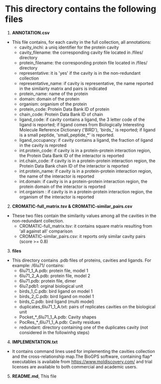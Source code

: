 # This directory contains the following files #

1. **ANNOTATION.csv** 
  - This file contains, for each cavity in the full collection, all annotations:
     - cavity_inchi: a uniq identifier for the protein cavity
     - cavity_filename: the corresponding cavity file located in /files/ directory
     - protein_filename: the corresponding protein file located in /files/ directory
     - representative: it is 'yes' if the cavity is in the non-redundant collection
     - representative_name: if cavity is representative, the name reported in the similairty matrix and pairs is indicated
     - protein_name: name of the protein 
     - domain: domain of the protein
     - organism: organism of the protein
     - protein_code: Protein Data Bank ID of protein
     - chain_code: Protein Data Bank ID of chain
     - ligand_code: if cavity contains a ligand, the 3 letter code of the ligand is reported; if ligand comes from Biologically Interesting Molecule Reference Dictionary ('BIRD'), 'birds_' is reported; if ligand is a small peptide, 'small_peptide_*' is reported.
     - ligand_occupancy: if cavity contains a ligand, the fraction of ligand in the cavity is reproted
     - int.protein_code: if cavity is in a protein-protein interaction region, the Protein Data Bank ID of the interactor is reported
     - int.chain_code: if cavity is in a protein-protein interaction region, the Protein Data Bank chain ID of the interactor is reported
     - int.protein_name: if cavity is in a protein-protein interaction region, the name of the interactor is reported
     - int.domain: if cavity is in a protein-protein interaction region, the protein domain of the interactor is reported
     - int.organism : if cavity is in a protein-protein interaction region, the organism of the interactor is reported

2. **CROMATIC-full_matrix.tsv & CROMATIC-similar_pairs.csv**
 - These two files contain the similarity values among all the cavities in the non-redundant collection. 
   - CROMATIC-full_matrix.tsv: it contains square matrix resulting from 'all against all' comparison
   - CROMATIC-similar_pairs.csv: it reports only similar cavity pairs (score >= 0.8)

3. **files**
 - This directory contains .pdb files of proteins, cavities and ligands. For example: /6lu71/ contains:
    - 6lu71_1_A.pdb: protein file, model 1       
    - 6lu71_2_A.pdb: protein file, model 2  
    - 6lu71.pdb: protein file, dimer
    - 6lu7.pdb1: orginal biological unit
    - birds_1_C.pdb: bird ligand on model 1 
    - birds_2_C.pdb: bird ligand on model 1 
    - birds_C.pdb: bird ligand (multi model)
    - duplicates_6lu71_1_A.txt: pairs of replicates cavities on the biological unit
    - Pocket_*_6lu71_1_A.pdb: Cavity shapes
    - PocRes_*_6lu71_1_A.pdb: Cavity residues
    - redundant: directory containing one of the duplicates cavity (not considered in the followinhg steps)

4. **IMPLEMENTATION.txt**
- It contains command lines used for implementing the cavities collection and the cross-relationship map.The BioGPS software, containing flap* executables is available from https://www.moldiscovery.com/ and trial licenses are available to both commercial and academic users.

5. **README.md**, This file
